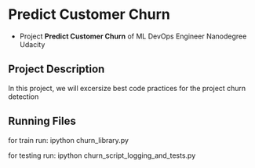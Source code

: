 # Predict Customer Churn

- Project **Predict Customer Churn** of ML DevOps Engineer Nanodegree Udacity

## Project Description
In this project, we will excersize best code practices for the project churn detection



## Running Files

for train run:
ipython churn_library.py

for testing run:
ipython churn_script_logging_and_tests.py




